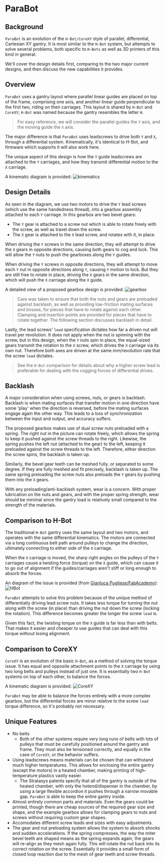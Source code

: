 # ParaBot

## Background

`ParaBot` is an evolution of the `H-Bot/CoreXY` style of parallel, differential, Cartesian XY gantry. It is most similar to the `H-Bot` system, but attempts to solve several problems, both specific to `H-Bots` as well as 3D printers of this kind in general.

We'll cover the design details first, comparing to the two major current designs, and then discuss the new capabilities it provides.

## Overview

`ParaBot` uses a gantry layout where parallel linear guides are placed on top of the frame, comprising one axis, and another linear guide perpendicular to the first two, riding on their carriages. This layout is shared by `H-Bot` and `CoreXY`; `H-Bot` was named because the gantry resembles the letter `H`.

> For easy reference, we will consider the parallel guides the `Y` axis, and the moving guide the `X` axis.

The major difference is that `ParaBot` uses leadscrews to drive both `Y` and `X`, through a differential system. Kinematically, it's identical to H-Bot, and firmware which supports it will also work here.

The unique aspect of this design is how the `Y` guide leadscrews are attached to the `Y` carriages, and how they transmit differential motion to the `X` carriage.

A kinematic diagram is provided: ![kinematics](Kinematics.png)

## Design Details

As seen in the diagram, we use two motors to drive the `Y` lead screws (which use the same handedness thread), into a gearbox assembly attached to each `Y` carriage. In this gearbox are two bevel gears:

- The `Y` gear is attached to a screw nut which is able to rotate freely with the screw, as well as travel down the screw.
- The `X` gear is attached to the `X` lead screw, and rotates with it, in place.

When driving the `Y` screws in the same direction, they will attempt to drive the `X` gears in opposite directions, causing both gears to cog and lock. This will allow the `Y` nuts to push the gearboxes along the `Y` guides.

When driving the `Y` screws in opposite directions, they will attempt to move each `Y` nut in opposite directions along `Y`, causing `Y` motion to lock. But they are still free to rotate in place, driving the `X` gears in the same direction, which will push the `X` carriage along the `X` guide.

A detailed view of a proposed gearbox design is provided: ![gearbox](Gearbox.png)

> Care was taken to ensure that both the nuts and gears are preloaded against backlash, as well as providing low-friction mating surfaces and bosses, for pieces that have to rotate against each other. Clamping and insertion points are provided for pieces that have to rotate together. The following section discusses backlash in detail.

Lastly, the lead screws' `lead` specification dictates how far a driven nut will travel per revolution. It does not apply when the nut is spinning with the screw, but in this design, when the `Y` nuts spin in place, the equal-sized gears transmit the rotation to the `X` screw, which drives the `X` carriage via its own nut. Therefore both axes are driven at the same mm/revolution rate that the screw `lead` dictates.

> See the `H-Bot` comparison for details about why a higher screw lead is preferable for dealing with the cogging forces of differential drives.

## Backlash

A major consideration when using screws, nuts, or gears is backlash. Backlash is when mating surfaces that transfer motion in one direction have some 'play' when the direction is reversed, before the mating surfaces engage again the other way. This leads to a loss of synchronization between the input and output, and accuracy suffers.

The proposed gearbox makes use of dual screw nuts preloaded with a spring. The right nut in the picture can rotate freely, which allows the spring to keep it pushed against the screw threads to the right. Likewise, the spring pushes the left nut (attached to the gear) to the left, keeping it preloaded against the screw threads to the left. Therefore, either direction the screw spins, the backlash is taken up.

Similarly, the bevel gear teeth can be meshed fully, or separated to some degree. If they are fully meshed and fit precisely, backlash is taken up. The same spring preloading the screw nuts also preloads the `Y` gears by pushing them into the `X` gears.

With any preloading/anti-backlash system, wear is a concern. With proper lubrication on the nuts and gears, and with the proper spring strength, wear should be minimal since the gantry load is relatively small compared to the strength of the materials.

## Comparison to H-Bot

The traditional `H-Bot` gantry uses the same layout and two motors, and operates with the same differential kinematics. The motors are connected via a long continuous belt path around pulleys to change the direction, ultimately connecting to either side of the `X` carriage.

When the `X` carriage is moved, the sharp right angles on the pulleys of the `Y` carriages cause a twisting force (torque) on the `X` guide, which can cause it to go out of alignment if the guides/carriages aren't stiff or long enough to absorb the forces.

An diagram of the issue is provided (from [Gianluca Pugliese/FabAcademy](http://fabacademy.org/archives/2015/eu/students/pugliese.gianluca/project02.html)): ![HBot](HBot.jpg)

`ParaBot` attempts to solve this problem because of the unique method of differentially driving lead screw nuts. It takes less torque for turning the nut along with the screw (in place) than driving the nut down the screw (locking the rotation). This difference becomes greater the longer the screw `lead` is.

Given this fact, the twisting torque on the `X` guide is far less than with belts. That makes it easier and cheaper to use guides that can deal with this torque without losing alignment.

## Comparison to CoreXY

`CoreXY` is an evolution of the basic `H-Bot`, as a method of solving the torque issue. It has equal and opposite attachment points to the `X` carriage by using two long belts and pulleys instead of just one. It is essentially two `H-Bot` systems on top of each other, to balance the forces.

A kinematic diagram is provided: ![CoreXY](CoreXY.png)

`ParaBot` may be able to balance the forces entirely with a more complex gearbox, but the differential forces are minor relative to the screw `lead` torque difference, so it's probably not necessary.

## Unique Features

- No belts
    - Both of the other systems require very long runs of belts with lots of pulleys that must be carefully positioned around the gantry and frame. They must also be tensioned correctly, and equally in the case of `CoreXY`, or the behavior suffers.
- Using leadscrews means materials can be chosen that can withstand much higher temperatures. This allows for enclosing the entire gantry (except the motors) in a heated chamber, making printing of high-temperature plastics vastly easier.
    - The Stratasys patents specify that all of the gantry is outside of the heated chamber, with only the hotend/dispenser in the chamber, by using a large flexible accordion it pushes through a narrow movable gap. `ParaBot` is able to keep the entire gantry inside.
- Almost entirely common parts and materials. Even the gears could be printed, though there are cheap sources of the required gear size and shape, and the example gearbox allows for clamping gears to nuts and screws without requiring custom gear shapes.
- Accomodates different screw leads and sizes with easy adjustments.
- The gear and nut preloading system allows the system to absorb shocks and sudden accelerations. If the spring compresses, the way the miter bevel teeth are shaped means as the spring expands again, the gears will re-align as they mesh again fully. This will rotate the nut back into its correct rotation on the screw. Essentially it provides a small form of closed loop reaction due to the mesh of gear teeth and screw threads.